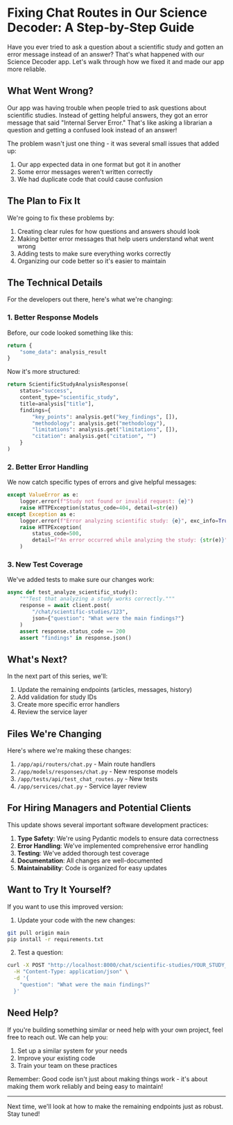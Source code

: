 # Fixing Chat Routes in Our Science Decoder: A Step-by-Step Guide

Have you ever tried to ask a question about a scientific study and gotten an error message instead of an answer? That's what happened with our Science Decoder app. Let's walk through how we fixed it and made our app more reliable.

## What Went Wrong?

Our app was having trouble when people tried to ask questions about scientific studies. Instead of getting helpful answers, they got an error message that said "Internal Server Error." That's like asking a librarian a question and getting a confused look instead of an answer!

The problem wasn't just one thing - it was several small issues that added up:
1. Our app expected data in one format but got it in another
2. Some error messages weren't written correctly
3. We had duplicate code that could cause confusion

## The Plan to Fix It

We're going to fix these problems by:
1. Creating clear rules for how questions and answers should look
2. Making better error messages that help users understand what went wrong
3. Adding tests to make sure everything works correctly
4. Organizing our code better so it's easier to maintain

## The Technical Details

For the developers out there, here's what we're changing:

### 1. Better Response Models

Before, our code looked something like this:
```python
return {
    "some_data": analysis_result
}
```

Now it's more structured:
```python
return ScientificStudyAnalysisResponse(
    status="success",
    content_type="scientific_study",
    title=analysis["title"],
    findings={
        "key_points": analysis.get("key_findings", []),
        "methodology": analysis.get("methodology"),
        "limitations": analysis.get("limitations", []),
        "citation": analysis.get("citation", "")
    }
)
```

### 2. Better Error Handling

We now catch specific types of errors and give helpful messages:
```python
except ValueError as e:
    logger.error(f"Study not found or invalid request: {e}")
    raise HTTPException(status_code=404, detail=str(e))
except Exception as e:
    logger.error(f"Error analyzing scientific study: {e}", exc_info=True)
    raise HTTPException(
        status_code=500,
        detail=f"An error occurred while analyzing the study: {str(e)}"
    )
```

### 3. New Test Coverage

We've added tests to make sure our changes work:
```python
async def test_analyze_scientific_study():
    """Test that analyzing a study works correctly."""
    response = await client.post(
        "/chat/scientific-studies/123",
        json={"question": "What were the main findings?"}
    )
    assert response.status_code == 200
    assert "findings" in response.json()
```

## What's Next?

In the next part of this series, we'll:
1. Update the remaining endpoints (articles, messages, history)
2. Add validation for study IDs
3. Create more specific error handlers
4. Review the service layer

## Files We're Changing

Here's where we're making these changes:
1. `/app/api/routers/chat.py` - Main route handlers
2. `/app/models/responses/chat.py` - New response models
3. `/app/tests/api/test_chat_routes.py` - New tests
4. `/app/services/chat.py` - Service layer review

## For Hiring Managers and Potential Clients

This update shows several important software development practices:
1. **Type Safety**: We're using Pydantic models to ensure data correctness
2. **Error Handling**: We've implemented comprehensive error handling
3. **Testing**: We've added thorough test coverage
4. **Documentation**: All changes are well-documented
5. **Maintainability**: Code is organized for easy updates

## Want to Try It Yourself?

If you want to use this improved version:

1. Update your code with the new changes:
```bash
git pull origin main
pip install -r requirements.txt
```

2. Test a question:
```bash
curl -X POST "http://localhost:8000/chat/scientific-studies/YOUR_STUDY_ID" \
  -H "Content-Type: application/json" \
  -d '{
    "question": "What were the main findings?"
  }'
```

## Need Help?

If you're building something similar or need help with your own project, feel free to reach out. We can help you:
1. Set up a similar system for your needs
2. Improve your existing code
3. Train your team on these practices

Remember: Good code isn't just about making things work - it's about making them work reliably and being easy to maintain!

---
Next time, we'll look at how to make the remaining endpoints just as robust. Stay tuned!